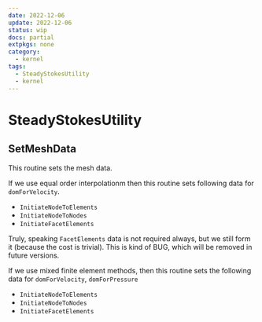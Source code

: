 ```yaml
---
date: 2022-12-06
update: 2022-12-06
status: wip
docs: partial
extpkgs: none
category:
  - kernel
tags:
  - SteadyStokesUtility
  - kernel
---
```


# SteadyStokesUtility

## SetMeshData

This routine sets the mesh data.

If we use equal order interpolationm then this routine sets following data for `domForVelocity`.

- `InitiateNodeToElements`
- `InitiateNodeToNodes`
- `InitiateFacetElements`

Truly, speaking `FacetElements` data is not required always, but we still form it (because the cost is trivial). This is kind of BUG, which will be removed in future versions.

If we use mixed finite element methods, then this routine sets the following data for `domForVelocity`, `domForPressure`

- `InitiateNodeToElements`
- `InitiateNodeToNodes`
- `InitiateFacetElements`
